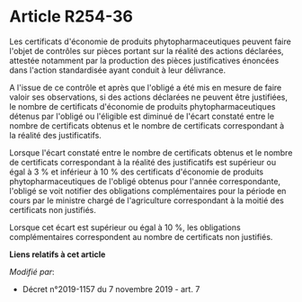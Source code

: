 # Article R254-36

Les certificats d'économie de produits phytopharmaceutiques peuvent faire l'objet de contrôles sur pièces portant sur la
réalité des actions déclarées, attestée notamment par la production des pièces justificatives énoncées dans l'action
standardisée ayant conduit à leur délivrance.

A l'issue de ce contrôle et après que l'obligé a été mis en mesure de faire valoir ses observations, si des actions déclarées
ne peuvent être justifiées, le nombre de certificats d'économie de produits phytopharmaceutiques détenus par l'obligé ou
l'éligible est diminué de l'écart constaté entre le nombre de certificats obtenus et le nombre de certificats correspondant à
la réalité des justificatifs.

Lorsque l'écart constaté entre le nombre de certificats obtenus et le nombre de certificats correspondant à la réalité des
justificatifs est supérieur ou égal à 3 % et inférieur à 10 % des certificats d'économie de produits phytopharmaceutiques de
l'obligé obtenus pour l'année correspondante, l'obligé se voit notifier des obligations complémentaires pour la période en
cours par le ministre chargé de l'agriculture correspondant à la moitié des certificats non justifiés.

Lorsque cet écart est supérieur ou égal à 10 %, les obligations complémentaires correspondent au nombre de certificats non
justifiés.

**Liens relatifs à cet article**

_Modifié par_:

  - Décret n°2019-1157 du 7 novembre 2019 - art. 7
